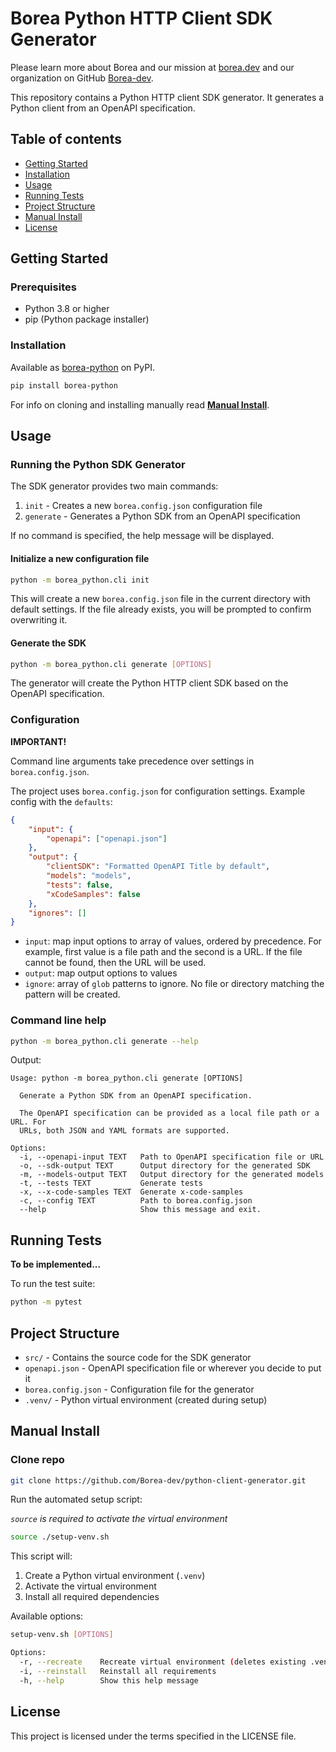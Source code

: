 # Borea Python HTTP Client SDK Generator

Please learn more about Borea and our mission at [borea.dev](https://borea.dev) and our organization on GitHub [Borea-dev](https://github.com/Borea-dev).

This repository contains a Python HTTP client SDK generator. It generates a Python client from an OpenAPI specification.

## Table of contents

-   [Getting Started](#getting-started)
-   [Installation](#installation)
-   [Usage](#usage)
-   [Running Tests](#running-tests)
-   [Project Structure](#project-structure)
-   [Manual Install](#manual-install)
-   [License](#license)

## Getting Started <a id="getting-started"></a>

### Prerequisites

-   Python 3.8 or higher
-   pip (Python package installer)

### Installation <a id="installation"></a>

Available as [borea-python](https://pypi.org/project/borea-python/) on PyPI.

```bash
pip install borea-python
```

For info on cloning and installing manually read [**Manual Install**](#manual-install).

## Usage <a id="usage"></a>

### Running the Python SDK Generator

The SDK generator provides two main commands:

1. `init` - Creates a new `borea.config.json` configuration file
2. `generate` - Generates a Python SDK from an OpenAPI specification

If no command is specified, the help message will be displayed.

#### Initialize a new configuration file

```bash
python -m borea_python.cli init
```

This will create a new `borea.config.json` file in the current directory with default settings. If the file already exists, you will be prompted to confirm overwriting it.

#### Generate the SDK

```bash
python -m borea_python.cli generate [OPTIONS]
```

The generator will create the Python HTTP client SDK based on the OpenAPI specification.

### Configuration

**IMPORTANT!**

Command line arguments take precedence over settings in `borea.config.json`.

The project uses `borea.config.json` for configuration settings. Example config with the `defaults`:

```json
{
	"input": {
		"openapi": ["openapi.json"]
	},
	"output": {
		"clientSDK": "Formatted OpenAPI Title by default",
		"models": "models",
		"tests": false,
		"xCodeSamples": false
	},
	"ignores": []
}
```

-   `input`: map input options to array of values, ordered by precedence. For example, first value is a file path and the second is a URL. If the file cannot be found, then the URL will be used.
-   `output`: map output options to values
-   `ignore`: array of `glob` patterns to ignore. No file or directory matching the pattern will be created.

### Command line help

```bash
python -m borea_python.cli generate --help
```

Output:

```
Usage: python -m borea_python.cli generate [OPTIONS]

  Generate a Python SDK from an OpenAPI specification.

  The OpenAPI specification can be provided as a local file path or a URL. For
  URLs, both JSON and YAML formats are supported.

Options:
  -i, --openapi-input TEXT   Path to OpenAPI specification file or URL
  -o, --sdk-output TEXT      Output directory for the generated SDK
  -m, --models-output TEXT   Output directory for the generated models
  -t, --tests TEXT           Generate tests
  -x, --x-code-samples TEXT  Generate x-code-samples
  -c, --config TEXT          Path to borea.config.json
  --help                     Show this message and exit.
```

## Running Tests <a id="running-tests"></a>

**To be implemented...**

To run the test suite:

```bash
python -m pytest
```

## Project Structure <a id="project-structure"></a>

-   `src/` - Contains the source code for the SDK generator
-   `openapi.json` - OpenAPI specification file or wherever you decide to put it
-   `borea.config.json` - Configuration file for the generator
-   `.venv/` - Python virtual environment (created during setup)

## Manual Install <a id="manual-install"></a>

### Clone repo

```bash
git clone https://github.com/Borea-dev/python-client-generator.git
```

Run the automated setup script:

_`source` is required to activate the virtual environment_

```bash
source ./setup-venv.sh
```

This script will:

1. Create a Python virtual environment (`.venv`)
2. Activate the virtual environment
3. Install all required dependencies

Available options:

```bash
setup-venv.sh [OPTIONS]

Options:
  -r, --recreate    Recreate virtual environment (deletes existing .venv)
  -i, --reinstall   Reinstall all requirements
  -h, --help        Show this help message
```

## License <a id="license"></a>

This project is licensed under the terms specified in the LICENSE file.
